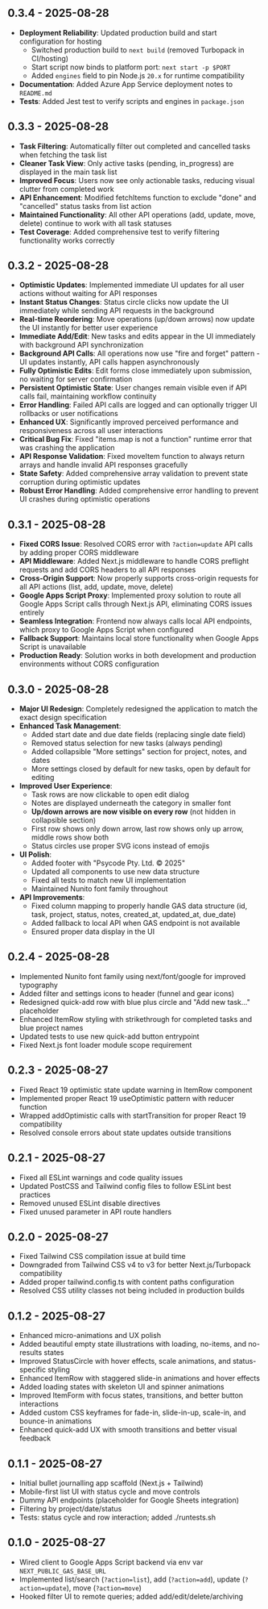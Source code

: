 ## 0.3.4 - 2025-08-28

- **Deployment Reliability**: Updated production build and start configuration for hosting
  - Switched production build to `next build` (removed Turbopack in CI/hosting)
  - Start script now binds to platform port: `next start -p $PORT`
  - Added `engines` field to pin Node.js `20.x` for runtime compatibility
- **Documentation**: Added Azure App Service deployment notes to `README.md`
- **Tests**: Added Jest test to verify scripts and engines in `package.json`

## 0.3.3 - 2025-08-28

- **Task Filtering**: Automatically filter out completed and cancelled tasks when fetching the task list
- **Cleaner Task View**: Only active tasks (pending, in_progress) are displayed in the main task list
- **Improved Focus**: Users now see only actionable tasks, reducing visual clutter from completed work
- **API Enhancement**: Modified fetchItems function to exclude "done" and "cancelled" status tasks from list action
- **Maintained Functionality**: All other API operations (add, update, move, delete) continue to work with all task statuses
- **Test Coverage**: Added comprehensive test to verify filtering functionality works correctly

## 0.3.2 - 2025-08-28

- **Optimistic Updates**: Implemented immediate UI updates for all user actions without waiting for API responses
- **Instant Status Changes**: Status circle clicks now update the UI immediately while sending API requests in the background
- **Real-time Reordering**: Move operations (up/down arrows) now update the UI instantly for better user experience
- **Immediate Add/Edit**: New tasks and edits appear in the UI immediately with background API synchronization
- **Background API Calls**: All operations now use "fire and forget" pattern - UI updates instantly, API calls happen asynchronously
- **Fully Optimistic Edits**: Edit forms close immediately upon submission, no waiting for server confirmation
- **Persistent Optimistic State**: User changes remain visible even if API calls fail, maintaining workflow continuity
- **Error Handling**: Failed API calls are logged and can optionally trigger UI rollbacks or user notifications
- **Enhanced UX**: Significantly improved perceived performance and responsiveness across all user interactions
- **Critical Bug Fix**: Fixed "items.map is not a function" runtime error that was crashing the application
- **API Response Validation**: Fixed moveItem function to always return arrays and handle invalid API responses gracefully
- **State Safety**: Added comprehensive array validation to prevent state corruption during optimistic updates
- **Robust Error Handling**: Added comprehensive error handling to prevent UI crashes during optimistic operations

## 0.3.1 - 2025-08-28

- **Fixed CORS Issue**: Resolved CORS error with `?action=update` API calls by adding proper CORS middleware
- **API Middleware**: Added Next.js middleware to handle CORS preflight requests and add CORS headers to all API responses
- **Cross-Origin Support**: Now properly supports cross-origin requests for all API actions (list, add, update, move, delete)
- **Google Apps Script Proxy**: Implemented proxy solution to route all Google Apps Script calls through Next.js API, eliminating CORS issues entirely
- **Seamless Integration**: Frontend now always calls local API endpoints, which proxy to Google Apps Script when configured
- **Fallback Support**: Maintains local store functionality when Google Apps Script is unavailable
- **Production Ready**: Solution works in both development and production environments without CORS configuration

## 0.3.0 - 2025-08-28

- **Major UI Redesign**: Completely redesigned the application to match the exact design specification
- **Enhanced Task Management**: 
  - Added start date and due date fields (replacing single date field)
  - Removed status selection for new tasks (always pending)
  - Added collapsible "More settings" section for project, notes, and dates
  - More settings closed by default for new tasks, open by default for editing
- **Improved User Experience**:
  - Task rows are now clickable to open edit dialog
  - Notes are displayed underneath the category in smaller font
  - **Up/down arrows are now visible on every row** (not hidden in collapsible section)
  - First row shows only down arrow, last row shows only up arrow, middle rows show both
  - Status circles use proper SVG icons instead of emojis
- **UI Polish**:
  - Added footer with "Psycode Pty. Ltd. © 2025"
  - Updated all components to use new data structure
  - Fixed all tests to match new UI implementation
  - Maintained Nunito font family throughout
- **API Improvements**:
  - Fixed column mapping to properly handle GAS data structure (id, task, project, status, notes, created_at, updated_at, due_date)
  - Added fallback to local API when GAS endpoint is not available
  - Ensured proper data display in the UI

## 0.2.4 - 2025-08-28

- Implemented Nunito font family using next/font/google for improved typography
- Added filter and settings icons to header (funnel and gear icons)
- Redesigned quick-add row with blue plus circle and "Add new task..." placeholder
- Enhanced ItemRow styling with strikethrough for completed tasks and blue project names
- Updated tests to use new quick-add button entrypoint
- Fixed Next.js font loader module scope requirement

## 0.2.3 - 2025-08-27

- Fixed React 19 optimistic state update warning in ItemRow component
- Implemented proper React 19 useOptimistic pattern with reducer function
- Wrapped addOptimistic calls with startTransition for proper React 19 compatibility
- Resolved console errors about state updates outside transitions

## 0.2.1 - 2025-08-27

- Fixed all ESLint warnings and code quality issues
- Updated PostCSS and Tailwind config files to follow ESLint best practices
- Removed unused ESLint disable directives
- Fixed unused parameter in API route handlers

## 0.2.0 - 2025-08-27

- Fixed Tailwind CSS compilation issue at build time
- Downgraded from Tailwind CSS v4 to v3 for better Next.js/Turbopack compatibility
- Added proper tailwind.config.ts with content paths configuration
- Resolved CSS utility classes not being included in production builds

## 0.1.2 - 2025-08-27

- Enhanced micro-animations and UX polish
- Added beautiful empty state illustrations with loading, no-items, and no-results states
- Improved StatusCircle with hover effects, scale animations, and status-specific styling
- Enhanced ItemRow with staggered slide-in animations and hover effects
- Added loading states with skeleton UI and spinner animations
- Improved ItemForm with focus states, transitions, and better button interactions
- Added custom CSS keyframes for fade-in, slide-in-up, scale-in, and bounce-in animations
- Enhanced quick-add UX with smooth transitions and better visual feedback

## 0.1.1 - 2025-08-27

- Initial bullet journalling app scaffold (Next.js + Tailwind)
- Mobile-first list UI with status cycle and move controls
- Dummy API endpoints (placeholder for Google Sheets integration)
- Filtering by project/date/status
- Tests: status cycle and row interaction; added ./runtests.sh

## 0.1.0 - 2025-08-27

- Wired client to Google Apps Script backend via env var `NEXT_PUBLIC_GAS_BASE_URL`
- Implemented list/search (`?action=list`), add (`?action=add`), update (`?action=update`), move (`?action=move`)
- Hooked filter UI to remote queries; added add/edit/delete/archiving


